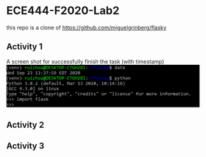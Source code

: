# ECE444-F2020-Lab2

this repo is a clone of https://github.com/miguelgrinberg/flasky

## Activity 1
A screen shot for successfully finish the task (with timestamp)
![alt text](https://github.com/RayZGit/ECE444-F2020-Lab2/blob/master/image/Activity1%20Capture.PNG)



## Activity 2
## Activity 3
